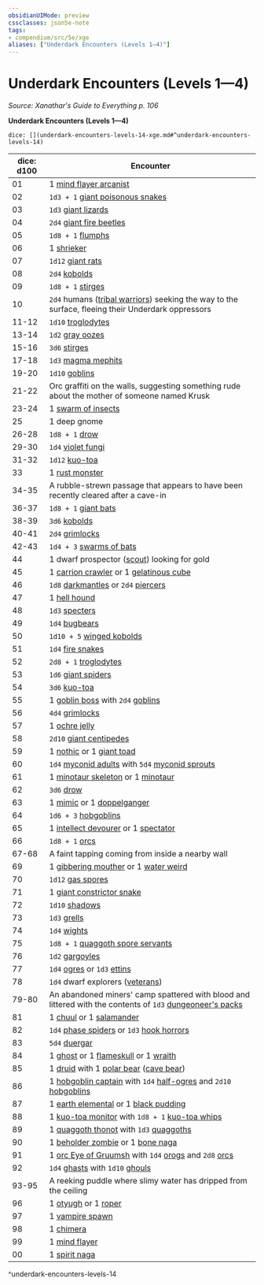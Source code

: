 ```yaml
---
obsidianUIMode: preview
cssclasses: json5e-note
tags:
- compendium/src/5e/xge
aliases: ["Underdark Encounters (Levels 1—4)"]
---
```

# Underdark Encounters (Levels 1—4)
*Source: Xanathar's Guide to Everything p. 106* 

**Underdark Encounters (Levels 1—4)**

`dice: [](underdark-encounters-levels-14-xge.md#^underdark-encounters-levels-14)`

| dice: d100 | Encounter |
|------------|-----------|
| 01 | 1 [mind flayer arcanist](5E2014官方资源/bestiary/aberration/mind-flayer-arcanist.md) |
| 02 | `1d3 + 1` [giant poisonous snakes](5E2014官方资源/bestiary/beast/giant-poisonous-snake.md) |
| 03 | `1d3` [giant lizards](5E2014官方资源/bestiary/beast/giant-lizard.md) |
| 04 | `2d4` [giant fire beetles](5E2014官方资源/bestiary/beast/giant-fire-beetle.md) |
| 05 | `1d8 + 1` [flumphs](5E2014官方资源/bestiary/aberration/flumph.md) |
| 06 | 1 [shrieker](5E2014官方资源/bestiary/plant/shrieker.md) |
| 07 | `1d12` [giant rats](5E2014官方资源/bestiary/beast/giant-rat.md) |
| 08 | `2d4` [kobolds](5E2014官方资源/bestiary/humanoid/kobold.md) |
| 09 | `1d8 + 1` [stirges](5E2014官方资源/bestiary/beast/stirge.md) |
| 10 | `2d4` humans ([tribal warriors](5E2014官方资源/bestiary/humanoid/tribal-warrior.md)) seeking the way to the surface, fleeing their Underdark oppressors |
| 11-12 | `1d10` [troglodytes](5E2014官方资源/bestiary/humanoid/troglodyte.md) |
| 13-14 | `1d2` [gray oozes](5E2014官方资源/bestiary/ooze/gray-ooze.md) |
| 15-16 | `3d6` [stirges](5E2014官方资源/bestiary/beast/stirge.md) |
| 17-18 | `1d3` [magma mephits](5E2014官方资源/bestiary/elemental/magma-mephit.md) |
| 19-20 | `1d10` [goblins](5E2014官方资源/bestiary/humanoid/goblin.md) |
| 21-22 | Orc graffiti on the walls, suggesting something rude about the mother of someone named Krusk |
| 23-24 | 1 [swarm of insects](5E2014官方资源/bestiary/beast/swarm-of-insects.md) |
| 25 | 1 deep gnome |
| 26-28 | `1d8 + 1` [drow](5E2014官方资源/bestiary/humanoid/drow.md) |
| 29-30 | `1d4` [violet fungi](5E2014官方资源/bestiary/plant/violet-fungus.md) |
| 31-32 | `1d12` [kuo-toa](5E2014官方资源/bestiary/humanoid/kuo-toa.md) |
| 33 | 1 [rust monster](5E2014官方资源/bestiary/monstrosity/rust-monster.md) |
| 34-35 | A rubble-strewn passage that appears to have been recently cleared after a cave-in |
| 36-37 | `1d8 + 1` [giant bats](5E2014官方资源/bestiary/beast/giant-bat.md) |
| 38-39 | `3d6` [kobolds](5E2014官方资源/bestiary/humanoid/kobold.md) |
| 40-41 | `2d4` [grimlocks](5E2014官方资源/bestiary/humanoid/grimlock.md) |
| 42-43 | `1d4 + 3` [swarms of bats](5E2014官方资源/bestiary/beast/swarm-of-bats.md) |
| 44 | 1 dwarf prospector ([scout](5E2014官方资源/bestiary/humanoid/scout.md)) looking for gold |
| 45 | 1 [carrion crawler](5E2014官方资源/bestiary/monstrosity/carrion-crawler.md) or 1 [gelatinous cube](5E2014官方资源/bestiary/ooze/gelatinous-cube.md) |
| 46 | `1d8` [darkmantles](5E2014官方资源/bestiary/monstrosity/darkmantle.md) or `2d4` [piercers](5E2014官方资源/bestiary/monstrosity/piercer.md) |
| 47 | 1 [hell hound](5E2014官方资源/bestiary/fiend/hell-hound.md) |
| 48 | `1d3` [specters](5E2014官方资源/bestiary/undead/specter.md) |
| 49 | `1d4` [bugbears](5E2014官方资源/bestiary/humanoid/bugbear.md) |
| 50 | `1d10 + 5` [winged kobolds](5E2014官方资源/bestiary/humanoid/winged-kobold.md) |
| 51 | `1d4` [fire snakes](5E2014官方资源/bestiary/elemental/fire-snake.md) |
| 52 | `2d8 + 1` [troglodytes](5E2014官方资源/bestiary/humanoid/troglodyte.md) |
| 53 | `1d6` [giant spiders](5E2014官方资源/bestiary/beast/giant-spider.md) |
| 54 | `3d6` [kuo-toa](5E2014官方资源/bestiary/humanoid/kuo-toa.md) |
| 55 | 1 [goblin boss](5E2014官方资源/bestiary/humanoid/goblin-boss.md) with `2d4` [goblins](5E2014官方资源/bestiary/humanoid/goblin.md) |
| 56 | `4d4` [grimlocks](5E2014官方资源/bestiary/humanoid/grimlock.md) |
| 57 | 1 [ochre jelly](5E2014官方资源/bestiary/ooze/ochre-jelly.md) |
| 58 | `2d10` [giant centipedes](5E2014官方资源/bestiary/beast/giant-centipede.md) |
| 59 | 1 [nothic](5E2014官方资源/bestiary/aberration/nothic.md) or 1 [giant toad](5E2014官方资源/bestiary/beast/giant-toad.md) |
| 60 | `1d4` [myconid adults](5E2014官方资源/bestiary/plant/myconid-adult.md) with `5d4` [myconid sprouts](5E2014官方资源/bestiary/plant/myconid-sprout.md) |
| 61 | 1 [minotaur skeleton](5E2014官方资源/bestiary/undead/minotaur-skeleton.md) or 1 [minotaur](5E2014官方资源/bestiary/monstrosity/minotaur.md) |
| 62 | `3d6` [drow](5E2014官方资源/bestiary/humanoid/drow.md) |
| 63 | 1 [mimic](5E2014官方资源/bestiary/monstrosity/mimic.md) or 1 [doppelganger](5E2014官方资源/bestiary/monstrosity/doppelganger.md) |
| 64 | `1d6 + 3` [hobgoblins](5E2014官方资源/bestiary/humanoid/hobgoblin.md) |
| 65 | 1 [intellect devourer](5E2014官方资源/bestiary/aberration/intellect-devourer.md) or 1 [spectator](5E2014官方资源/bestiary/aberration/spectator.md) |
| 66 | `1d8 + 1` [orcs](5E2014官方资源/bestiary/humanoid/orc.md) |
| 67-68 | A faint tapping coming from inside a nearby wall |
| 69 | 1 [gibbering mouther](5E2014官方资源/bestiary/aberration/gibbering-mouther.md) or 1 [water weird](5E2014官方资源/bestiary/elemental/water-weird.md) |
| 70 | `1d12` [gas spores](5E2014官方资源/bestiary/plant/gas-spore.md) |
| 71 | 1 [giant constrictor snake](5E2014官方资源/bestiary/beast/giant-constrictor-snake.md) |
| 72 | `1d10` [shadows](5E2014官方资源/bestiary/undead/shadow.md) |
| 73 | `1d3` [grells](5E2014官方资源/bestiary/aberration/grell.md) |
| 74 | `1d4` [wights](5E2014官方资源/bestiary/undead/wight.md) |
| 75 | `1d8 + 1` [quaggoth spore servants](5E2014官方资源/bestiary/plant/quaggoth-spore-servant.md) |
| 76 | `1d2` [gargoyles](5E2014官方资源/bestiary/elemental/gargoyle.md) |
| 77 | `1d4` [ogres](5E2014官方资源/bestiary/giant/ogre.md) or `1d3` [ettins](5E2014官方资源/bestiary/giant/ettin.md) |
| 78 | `1d4` dwarf explorers ([veterans](5E2014官方资源/bestiary/humanoid/veteran.md)) |
| 79-80 | An abandoned miners' camp spattered with blood and littered with the contents of `1d3` [dungeoneer's packs](5E2014官方资源/items/dungeoneers-pack.md) |
| 81 | 1 [chuul](5E2014官方资源/bestiary/aberration/chuul.md) or 1 [salamander](5E2014官方资源/bestiary/elemental/salamander.md) |
| 82 | `1d4` [phase spiders](5E2014官方资源/bestiary/monstrosity/phase-spider.md) or `1d3` [hook horrors](5E2014官方资源/bestiary/monstrosity/hook-horror.md) |
| 83 | `5d4` [duergar](5E2014官方资源/bestiary/humanoid/duergar.md) |
| 84 | 1 [ghost](5E2014官方资源/bestiary/undead/ghost.md) or 1 [flameskull](5E2014官方资源/bestiary/undead/flameskull.md) or 1 [wraith](5E2014官方资源/bestiary/undead/wraith.md) |
| 85 | 1 [druid](5E2014官方资源/bestiary/humanoid/druid.md) with 1 [polar bear](5E2014官方资源/bestiary/beast/polar-bear.md) ([cave bear](5E2014官方资源/bestiary/beast/cave-bear.md)) |
| 86 | 1 [hobgoblin captain](5E2014官方资源/bestiary/humanoid/hobgoblin-captain.md) with `1d4` [half-ogres](5E2014官方资源/bestiary/giant/half-ogre-ogrillon.md) and `2d10` [hobgoblins](5E2014官方资源/bestiary/humanoid/hobgoblin.md) |
| 87 | 1 [earth elemental](5E2014官方资源/bestiary/elemental/earth-elemental.md) or 1 [black pudding](5E2014官方资源/bestiary/ooze/black-pudding.md) |
| 88 | 1 [kuo-toa monitor](5E2014官方资源/bestiary/humanoid/kuo-toa-monitor.md) with `1d8 + 1` [kuo-toa whips](5E2014官方资源/bestiary/humanoid/kuo-toa-whip.md) |
| 89 | 1 [quaggoth thonot](5E2014官方资源/bestiary/humanoid/quaggoth-thonot.md) with `1d3` [quaggoths](5E2014官方资源/bestiary/humanoid/quaggoth.md) |
| 90 | 1 [beholder zombie](5E2014官方资源/bestiary/undead/beholder-zombie.md) or 1 [bone naga](5E2014官方资源/bestiary/undead/bone-naga-guardian.md) |
| 91 | 1 [orc Eye of Gruumsh](5E2014官方资源/bestiary/humanoid/orc-eye-of-gruumsh.md) with `1d4` [orogs](5E2014官方资源/bestiary/humanoid/orog.md) and `2d8` [orcs](5E2014官方资源/bestiary/humanoid/orc.md) |
| 92 | `1d4` [ghasts](5E2014官方资源/bestiary/undead/ghast.md) with `1d10` [ghouls](5E2014官方资源/bestiary/undead/ghoul.md) |
| 93-95 | A reeking puddle where slimy water has dripped from the ceiling |
| 96 | 1 [otyugh](5E2014官方资源/bestiary/aberration/otyugh.md) or 1 [roper](5E2014官方资源/bestiary/monstrosity/roper.md) |
| 97 | 1 [vampire spawn](5E2014官方资源/bestiary/undead/vampire-spawn.md) |
| 98 | 1 [chimera](5E2014官方资源/bestiary/monstrosity/chimera.md) |
| 99 | 1 [mind flayer](5E2014官方资源/bestiary/aberration/mind-flayer.md) |
| 00 | 1 [spirit naga](5E2014官方资源/bestiary/monstrosity/spirit-naga.md) |
^underdark-encounters-levels-14